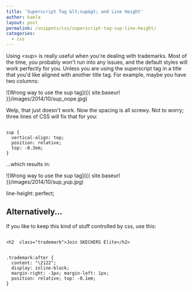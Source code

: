 ```yaml
---
title: 'Superscript Tag &lt;sup&gt; and Line Height'
author: kaela
layout: post
permalink: /snippets/css/superscript-tag-sup-line-height/
categories:
  - css
---
```

Using \<sup> is really useful when you're dealing with trademarks. Most of the time, you probably won't run into any issues, and the default styles will work perfectly for you. Unless you are using the superscript tag in a title that you'd like aligned with another title tag. For example, maybe you have two columns:

![Wrong way to use the sup tag]({{ site.baseurl }}/images/2014/10/sup_nope.jpg)

Welp, that just doesn't work. Now the spacing is all screwy. Not to worry; three lines of CSS will fix that for you:

<pre class="language-css"><code>
sup {
  vertical-align: top;
  position: relative;
  top: -0.3em;
}
</code></pre>

...which results in:

![Wrong way to use the sup tag]({{ site.baseurl }}/images/2014/10/sup_yup.jpg)

line-height: perfect;

## Alternatively...
If you like to keep this kind of stuff controlled by css, use this:

<pre class="language-html"><code>
&lt;h2  class="trademark">Join SKECHERS Elite&lt;/h2>
</code></pre>

<pre class="language-css"><code>
.trademark:after {
  content: "\2122";
  display: inline-block;
  margin-right: -1px; margin-left: 1px;
  position: relative; top: -0.1em;
}
</code></pre>
